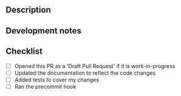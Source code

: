 ## Description
<!-- Why was this PR created? -->


## Development notes
<!-- What have you changed, and how has this been tested? -->


## Checklist

- [ ] Opened this PR as a 'Draft Pull Request' if it is work-in-progress
- [ ] Updated the documentation to reflect the code changes
- [ ] Added tests to cover my changes
- [ ] Ran the precommit hook
